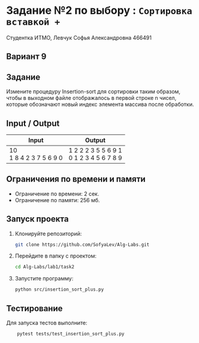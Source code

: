 # Задание №2 по выбору : `Сортировка вставкой +`

Студентка ИТМО, Левчук Софья Александровна 466491

## Вариант 9

## Задание 

Измените процедуру Insertion-sort для сортировки таким образом, чтобы в выходном файле отображалось в первой строке n чисел, которые обозначают новый индекс элемента массива после обработки.

## Input / Output 

| Input                       | Output                                       |
|-----------------------------|----------------------------------------------|
| 10<br/>1 8 4 2 3 7 5 6 9 0  | 1 2 2 2 3 5 5 6 9 1<br/>0 1 2 3 4 5 6 7 8 9  |

## Ограничения по времени и памяти

- Ограничение по времени: 2 сек.
- Ограничение по памяти: 256 мб.


## Запуск проекта
1. Клонируйте репозиторий:
   ```bash
   git clone https://github.com/SofyaLev/Alg-Labs.git
   ```
2. Перейдите в папку с проектом:
   ```bash
   cd Alg-Labs/lab1/task2
   ```
3. Запустите программу:
   ```bash
   python src/insertion_sort_plus.py
   ```


## Тестирование
Для запуска тестов выполните:
```bash
    pytest tests/test_insertion_sort_plus.py
```